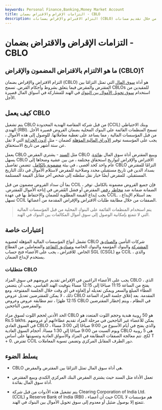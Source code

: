 ```yaml
---
keywords: Personal Finance,Banking,Money Market Account
title: التزامات الإقراض والاقتراض بضمان - CBLO
description: التزام الاقتراض والإقراض بضمانات (CBLO) هو أداة مالية معروضة في السوق الهندية حيث يمكن للكيانات المالية تأمين قروض قصيرة الأجل من خلال تقديم ضمانات.
---
```


# التزامات الإقراض والاقتراض بضمان - CBLO
## ما هو الالتزام بالاقتراض المضمون والإقراض (CBLO)؟

التزام الاقتراض والإقراض بضمان (CBLO) هو أداة [سوق المال](/moneymarket) التي تمثل التزامًا بين المقترض والمقرض فيما يتعلق بشروط وأحكام القرض. تسمح CBLOs للمقيدين من استخدام [سوق تحويل الأموال بين البنوك](/interbank_call_money_market) في الهند للمشاركة في أسواق المال قصيرة الأجل.

## كيف يعمل CBLO

يتم تشغيل CBLO من قبل شركة المقاصة الهندية المحدودة (CCIL) وبنك الاحتياطي الهندي (RBI). تسمح المنظمات القائمة على البنوك المحلية بضمان القروض قصيرة الأجل من قبل المؤسسات المالية ، مما يساعد على تغطية معاملاتها. للوصول إلى هذه الأموال ، يجب على المؤسسة توفير [الأوراق المالية المؤهلة](/investment-securities) كضمان - مثل [أذون الخزانة](/treasurybill) التي لا تقل عن ستة أشهر من تاريخ الاستحقاق.

يعمل CBLO مثل [السند](/bond) - يشتري المقرض CBLO ويبيع المقترض أداة سوق المال [بفائدة](/interest). يسهل CBLO الاقتراض والإقراض لتواريخ استحقاق مختلفة ، من بين عشية وضحاها إلى عام واحد كحد أقصى ، في بيئة [مضمونة بالكامل](/collateral). تتضمن تفاصيل CBLO التزامًا للمقترض بسداد الدين في تاريخ مستقبلي محدد وصلاحية للمقرض لاستلام الأموال في ذلك التاريخ المستقبلي. للمقرض أيضًا خيار نقل سلطته إلى شخص آخر مقابل القيمة المستلمة.

بما أن سداد القروض مضمون من قبل CCIL ، فإن جميع القروض مضمونة بالكامل. توفر الضمانة ضمانة ضد [مخاطر](/defaultrisk) [رفض](/defaultrisk) المقترض أو فشل المُقرض في إتاحة الأموال للمقترض. يجب إيداع القيمة المطلوبة للضمان والاحتفاظ بها في عهدة CCIL. بعد استلام الإيداع ، تسهل CCIL الصفقات من خلال مطابقة طلبات الاقتراض والإقراض المقدمة من أعضائها.

> يتم استخدام المنظمات القائمة على البنوك المحلية من قبل المؤسسات المالية التي لا تتمتع بإمكانية الوصول إلى سوق أموال المكالمات بين البنوك في الهند.

>

## إعتبارات خاصة

تشمل أنواع المؤسسات المالية المؤهلة لعضوية CBLO شركات التأمين [والصناديق المشتركة](/mutualfund) والبنوك المؤممة والبنوك الخاصة [وصناديق التقاعد](/pensionplan) والمتعاملين من القطاع الخاص. للاقتراض ، يجب على الأعضاء فتح حساب SGL (CSGL) مع CCIL ، والذي يستخدم لإيداع الضمان.

### متطلبات CBLO

يجب على الأعضاء الراغبين في الإقراض تقديم عروضهم في سوق المزاد CBLO ، الذي يفتح من الساعة 11:15 صباحًا إلى 12:15 مساءً بتوقيت الهند القياسي. يجب أن يتضمن العطاء المبلغ والسعر ويمكن تعديله أو إلغاؤه في أي وقت خلال الجلسة المفتوحة. ومع ذلك ، لا يمكن للمقترضين تعديل عروض CBLO المقدمة. بعد إغلاق جلسة المزاد الساعة 12:15 ظهرًا ، تتم مطابقة عروض وعروض CBLO في النظام ، ويتم إخطار المقترضين والمقرضين الناجحين.

الحد الأدنى لحجم اللوت لسوق مزاد CBLO هو 50 روبية هندية وحجم اللوت المتعدد هو Rs.5 lakhs. يمكن للأعضاء غير الناجحين في مرحلة المزاد تقديم عطاءاتهم أو عروضهم في السوق العادي CBLO ، والذي يفتح في أيام الأسبوع من 9:00 صباحًا إلى 3:00 مساءً ويوم السبت من 9:00 صباحًا إلى 1:30 مساءً. أحجام السوق العادية CBLO هي 5 روبية لكح. تتم معالجة الصفقات المطابقة في المزاد والأسواق العادية وتسويتها على أساس T + 0. تفترض CCIL دور الطرف المقابل المركزي وتضمن تسوية المعاملات.

## يسلط الضوء

- CBLO هي أداة سوق المال تمثل التزامًا بين المقترض والمقرض.

- تعمل الأداة مثل السند حيث يشتري المقرض البنك المركزي الكندي ويبيع المقترض أداة سوق المال بفائدة.

- يتم تشغيل هذه الأدوات من قبل شركة Clearing Corporation of India Ltd. (CCIL) و Reserve Bank of India (RBI) ، حيث أن أعضاء CCIL هم مؤسسات لا تتمتع إلا بوصول ضئيل أو معدوم إلى سوق تحويل الأموال بين البنوك في الهند.

